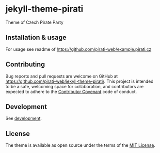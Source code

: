 # jekyll-theme-pirati

Theme of Czech Pirate Party

## Installation & usage

For usage see readme of  https://github.com/pirati-web/example.pirati.cz

## Contributing

Bug reports and pull requests are welcome on GitHub at https://github.com/pirati-web/jekyll-theme-pirati/. This project is intended to be a safe, welcoming space for collaboration, and contributors are expected to adhere to the [Contributor Covenant](http://contributor-covenant.org) code of conduct.

## Development

See [development](development.md).

## License

The theme is available as open source under the terms of the [MIT
License](https://opensource.org/licenses/MIT).

